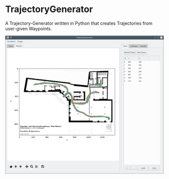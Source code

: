 # TrajectoryGenerator
A Trajectory-Generator written in Python that creates Trajectories from user-given Waypoints.

<p align="center">
    <img src="docs/images/Example.png">
</p>

